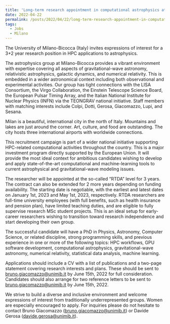 ```yaml
---
title: 'Long-term research appointment in computational astrophysics at Milano-Bicocca (Italy)'
date: 2022-04-22
permalink: /posts/2022/04/22/long-term-research-appointment-in-computational-astrophysics-at-milano-bicocca-italy
tags:
  - Jobs
  - Milano
---
```


The University of Milano-Bicocca (Italy) invites expressions of interest for a 3+2 year research position in HPC applications to astrophysics.

The astrophysics group at Milano-Bicocca provides a vibrant environment with expertise covering all aspects of gravitational-wave astronomy, relativistic astrophysics, galactic dynamics, and numerical relativity. This is embedded in a wider astronomical context including both observational and experimental activities. Our group has tight connections with the LISA Consortium, the Virgo Collaboration, the Einstein Telescope Science Board, the European Pulsar Timing Array, and the Italian National Institute for Nuclear Physics (INFN) via the TEONGRAV national initiative. Staff members with matching interests include Colpi, Dotti, Gerosa, Giacomazzo, Lupi, and Sesana.

Milan is a beautiful, international city in the north of Italy. Mountains and lakes are just around the corner. Art, culture, and food are outstanding. The city hosts three international airports with worldwide connections.

This recruitment campaign is part of a wider national initiative supporting HPC-related computational activities throughout the country. This is a major investment program directly supported by the European Union. It will provide the most ideal context for ambitious candidates wishing to develop and apply state-of-the-art computational and machine-learning tools to current astrophysical and gravitational-wave modeling issues.

The researcher will be appointed at the so-called “RTDA” level for 3 years. The contract can also be extended for 2 more years depending on funding availability. The starting date is negotiable, with the earliest and latest dates on January 1st, 2023 and May 1st, 2023, respectively. RTDA researchers are full-time university employees (with full benefits, such as health insurance and pension plan), have limited teaching duties, and are eligible to fully supervise research MSc student projects. This is an ideal setup for early-career researchers wishing to transition toward research independence and start developing their own group. 

The successful candidate will have a PhD in Physics, Astronomy, Computer Science, or related discipline, strong programming skills, and previous experience in one or more of the following topics: HPC workflows, GPU software development, computational astrophysics, gravitational-wave astronomy, numerical relativity, statistical data analysis, machine learning.

Applications should include a CV with a list of publications and a two-page statement covering research interests and plans. These should be sent to [bruno.giacomazzo@unimib.it](<mailto:bruno.giacomazzo@unimib.it>) by June 15th, 2022 for full consideration. Candidates should also arrange for two reference letters to be sent to [bruno.giacomazzo@unimib.it](<mailto:bruno.giacomazzo@unimib.it>) by June 15th, 2022. 

We strive to build a diverse and inclusive environment and welcome expressions of interest from traditionally underrepresented groups. Women are especially encouraged to apply. For inquiries please do not hesitate to contact Bruno Giacomazzo ([bruno.giacomazzo@unimib.it](<mailto:bruno.giacomazzo@unimib.it>)) or Davide Gerosa ([davide.gerosa@unimib.it](<mailto:davide.gerosa@unimib.it>)).

